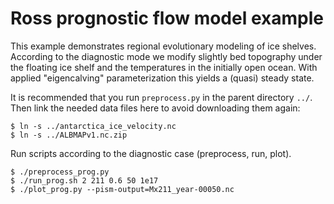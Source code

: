 Ross prognostic flow model example
=================

This example demonstrates regional evolutionary modeling of ice shelves. According to the diagnostic mode we modify slightly bed topography under the floating ice shelf and the temperatures in the initially open ocean. With applied "eigencalving" parameterization this yields a (quasi) steady state.

It is recommended that you run `preprocess.py` in the parent directory `../`.  Then link the needed data files here to avoid downloading them again:

    $ ln -s ../antarctica_ice_velocity.nc 
    $ ln -s ../ALBMAPv1.nc.zip

Run scripts according to the diagnostic case (preprocess, run, plot).

    $ ./preprocess_prog.py
    $ ./run_prog.sh 2 211 0.6 50 1e17
    $ ./plot_prog.py --pism-output=Mx211_year-00050.nc
